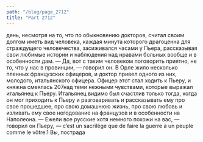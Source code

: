 ```yaml
---
path: "/blog/page_2712"
title: "Part 2712"
---
```


день, несмотря на то, что по обыкновению докторов, считал своим долгом иметь вид человека, каждая минута которого драгоценна для страждущего человечества, засиживался часами у Пьера, рассказывая свои любимые истории и наблюдения над нравами больных вообще и в особенности дам.
— Да, вот с таким человеком поговорить приятно, не то, что у нас в провинции, — говорил он.
В Орле жило несколько пленных французских офицеров, и доктор привел одного из них, молодого, итальянского офицера.
Офицер этот стал ходить к Пьеру, и княжна смеялась 207над теми нежными чувствами, которые выражал итальянец к Пьеру.
Итальянец видимо был счастлив только тогда, когда он мог приходить к Пьеру и разговаривать и рассказывать ему про свое прошедшее, про свою домашнюю жизнь, про свою любовь и изливать ему свое негодование на французов и в особенности на Наполеона.
— Ежели все русские хотя немного похожи на вас, — говорил он Пьеру, — c’est un sacrilège que de faire la guerre à un peuple comme le vôtre.1 Вы, пострада
